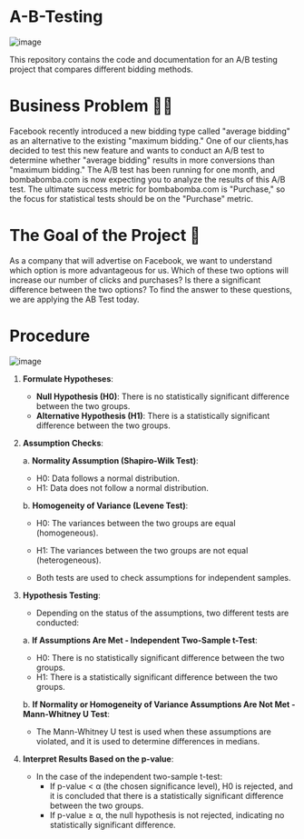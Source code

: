 # A-B-Testing

![image](https://github.com/oktaydoganyildiz/A-B-Testing/assets/70387935/e423d56b-edb6-48e2-9e34-722efe337af4)

This repository contains the code and documentation for an A/B testing project that compares different bidding methods.



# Business Problem 👩‍💻
Facebook recently introduced a new bidding type called "average bidding" as an alternative to the existing "maximum bidding." One of our clients,has decided to test this new feature and wants to conduct an A/B test to determine whether "average bidding" results in more conversions than "maximum bidding." The A/B test has been running for one month, and bombabomba.com is now expecting you to analyze the results of this A/B test. The ultimate success metric for bombabomba.com is "Purchase," so the focus for statistical tests should be on the "Purchase" metric.



# The Goal of the Project 🎯
As a company that will advertise on Facebook, we want to understand which option is more advantageous for us.
Which of these two options will increase our number of clicks and purchases?
Is there a significant difference between the two options?
To find the answer to these questions, we are applying the AB Test today.


# Procedure

![image](https://github.com/oktaydoganyildiz/A-B-Testing/assets/70387935/23d54cbb-e2f6-46dc-890e-651978888ebb)

1. **Formulate Hypotheses**:
   - **Null Hypothesis (H0)**: There is no statistically significant difference between the two groups.
   - **Alternative Hypothesis (H1)**: There is a statistically significant difference between the two groups.

2. **Assumption Checks**:

   a. **Normality Assumption (Shapiro-Wilk Test)**:
      - H0: Data follows a normal distribution.
      - H1: Data does not follow a normal distribution.

   b. **Homogeneity of Variance (Levene Test)**:
      - H0: The variances between the two groups are equal (homogeneous).
      - H1: The variances between the two groups are not equal (heterogeneous).

   - Both tests are used to check assumptions for independent samples.

3. **Hypothesis Testing**:
   - Depending on the status of the assumptions, two different tests are conducted:

   a. **If Assumptions Are Met - Independent Two-Sample t-Test**:
      - H0: There is no statistically significant difference between the two groups.
      - H1: There is a statistically significant difference between the two groups.

   b. **If Normality or Homogeneity of Variance Assumptions Are Not Met - Mann-Whitney U Test**:
      - The Mann-Whitney U test is used when these assumptions are violated, and it is used to determine differences in medians.

4. **Interpret Results Based on the p-value**:

   - In the case of the independent two-sample t-test:
      - If p-value < α (the chosen significance level), H0 is rejected, and it is concluded that there is a statistically significant difference between the two groups.
      - If p-value ≥ α, the null hypothesis is not rejected, indicating no statistically significant difference.



